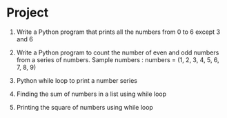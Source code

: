 # Project

1. Write a Python program that prints all the numbers from 0 to 6
   except 3 and 6

2. Write a Python program to count the number of even and odd
   numbers from a series of numbers.
   Sample numbers : numbers = (1, 2, 3, 4, 5, 6, 7, 8, 9)
3. Python while loop to print a number series
4. Finding the sum of numbers in a list using while loop
5. Printing the square of numbers using while loop
